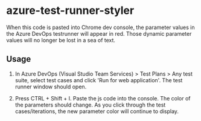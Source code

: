 # azure-test-runner-styler

When this code is pasted into Chrome dev console, the parameter values in the Azure DevOps testrunner will appear in red. Those dynamic parameter values will no longer be lost in a sea of text. 

## Usage
1. In Azure DevOps (Visual Studio Team Services) > Test Plans >  Any test suite, select test cases and click 'Run for web application'. 
The test runner window should open. 

2. Press CTRL + Shift + I. Paste the js code into the console. The color of the parameters should change. As you click through the test cases/iterations, the new parameter color will continue to display. 
